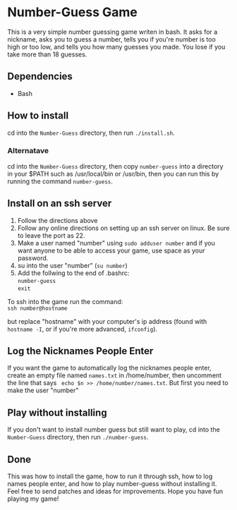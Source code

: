 # Number-Guess Game
This is a very simple number guessing game writen in bash.  It asks for a nickname, asks you to guess a number, tells you if you're number is too high or too low, and tells you how many guesses you made.  You lose if you take more than 18 guesses.

## Dependencies
* Bash

## How to install
cd into the `Number-Guess` directory, then run `./install.sh`.
### Alternatave
cd into the `Number-Guess` directory, then copy `number-guess` into a directory in your $PATH such as /usr/local/bin or /usr/bin, then you can run this by running the command `number-guess`.

## Install on an ssh server
1. Follow the directions above
2. Follow any online directions on setting up an ssh server on linux.  Be sure to leave the port as 22.
3. Make a user named "number" using `sudo adduser number` and if you want anyone to be able to access your game, use space as your password.
4. su into  the user "number" (`su number`)
5. Add the follwing to the end of .bashrc:\
`number-guess`\
`exit`

To ssh into the game run the command:\
`ssh number@hostname`

but replace "hostname" with your computer's ip address (found with `hostname -I`, or if you're more advanced, `ifconfig`).
## Log the Nicknames People Enter
If you want the game to automatically log the nicknames people enter, create an empty file named `names.txt` in /home/number, then uncomment the line that says ` echo $n >> /home/number/names.txt`.  But first you need to make the user "number"
## Play without installing
If you don't want to install number guess but still want to play, cd into the `Number-Guess` directory, then run `./number-guess`.
## Done
This was how to install the game, how to run it through ssh, how to log names people enter, and how to play number-guess without installing it. Feel free to send patches and ideas for improvements. Hope you have fun playing my game!
